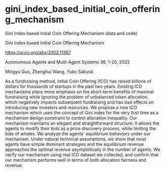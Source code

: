 # gini_index_based_initial_coin_offering_mechanism
Gini Index based Initial Coin Offering Mechanism (data and code)

Gini Index based Initial Coin Offering Mechanism

https://arxiv.org/abs/2002.11387

Autonomous Agents and Multi-Agent Systems 36, 1-20, 2022

Mingyu Guo, Zhenghui Wang, Yuko Sakurai

As a fundraising method, Initial Coin Offering (ICO) has raised billions of dollars for thousands of startups in the past two years. Existing ICO mechanisms place more emphasis on the short-term benefits of maximal fundraising while ignoring the problem of unbalanced token allocation, which negatively impacts subsequent fundraising and has bad effects on introducing new investors and resources. We propose a new ICO mechanism which uses the concept of Gini index for the very first time as a mechanism design constraint to control allocation inequality. Our mechanism maintains an elegant and straightforward structure. It allows the agents to modify their bids as a price discovery process, while limiting the bids of whales. We analyze the agents' equilibrium behaviors under our mechanism. Under natural technical assumptions, we show that most agents have simple dominant strategies and the equilibrium revenue approaches the optimal revenue asymptotically in the number of agents. We verify our mechanism using real ICO dataset we collected, and confirm that our mechanism performs well in terms of both allocation fairness and revenue.

